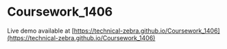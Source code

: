 # Coursework_1406

Live demo available at [https://technical-zebra.github.io/Coursework_1406](https://technical-zebra.github.io/Coursework_1406)
